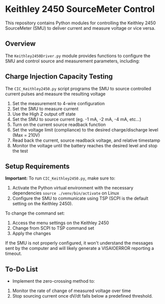 # Keithley 2450 SourceMeter Control

This repository contains Python modules for controlling the Keithley 2450 SourceMeter (SMU) to deliver current and measure voltage or vice versa.

## Overview

The `Keithley2450Driver.py` module provides functions to configure the SMU and control source and measurement parameters, including:

## Charge Injection Capacity Testing

The `CIC_Keithley2450.py` script programs the SMU to source controlled current pulses and measure the resulting voltage

1. Set the measurement to 4-wire configuration
2. Set the SMU to measure current
3. Use the High Z output off state
4. Set the SMU to source current (eg. -1 mA, -2 mA, -4 mA, etc...)
5. Turn on the current source readback function
6. Set the voltage limit (compliance) to the desired charge/discharge level (Max = 210V)
7. Read back the current, source readback voltage, and relative timestamp
8. Monitor the voltage until the battery reaches the desired level and stop the test

## Setup Requirements

**Important:** To run `CIC_Keithley2450.py`, make sure to:

1. Activate the Python virtual environment with the necessary dependencies
   `source ./venv/bin/activate` on Linux
2. Configure the SMU to communicate using TSP (SCPI is the default setting on the Keithley 2450).

To change the command set:

1. Access the menu settings on the Keithley 2450
2. Change from SCPI to TSP command set
3. Apply the changes

If the SMU is not properly configured, it won't understand the messages sent by the computer and will likely generate a VISAIOERROR reporting a timeout.

## To-Do List

- Implement the zero-crossing method to:

1. Monitor the rate of change of measured voltage over time
2. Stop sourcing current once dV/dt falls below a predefined threshold.

